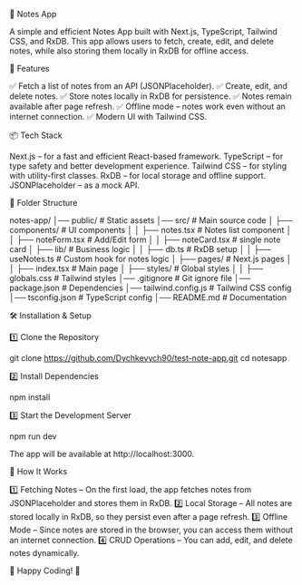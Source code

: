 📝 Notes App

A simple and efficient Notes App built with Next.js, TypeScript, Tailwind CSS, and RxDB.
This app allows users to fetch, create, edit, and delete notes, while also storing them locally in RxDB for offline access.

🚀 Features

✅ Fetch a list of notes from an API (JSONPlaceholder).
✅ Create, edit, and delete notes.
✅ Store notes locally in RxDB for persistence.
✅ Notes remain available after page refresh.
✅ Offline mode – notes work even without an internet connection.
✅ Modern UI with Tailwind CSS.

📦 Tech Stack

Next.js – for a fast and efficient React-based framework.
TypeScript – for type safety and better development experience.
Tailwind CSS – for styling with utility-first classes.
RxDB – for local storage and offline support.
JSONPlaceholder – as a mock API.

📂 Folder Structure

notes-app/
│── public/                     # Static assets
│── src/                        # Main source code
│   ├── components/             # UI components
│   │   ├── notes.tsx           # Notes list component
│   │   ├── noteForm.tsx        # Add/Edit form
│   │   ├── noteCard.tsx        # single note card
│   ├── lib/                    # Business logic
│   │   ├── db.ts               # RxDB setup
│   │   ├── useNotes.ts         # Custom hook for notes logic
│   ├── pages/                  # Next.js pages
│   │   ├── index.tsx           # Main page
│   ├── styles/                 # Global styles
│   │   ├── globals.css         # Tailwind styles
│── .gitignore                  # Git ignore file
│── package.json                # Dependencies
│── tailwind.config.js          # Tailwind CSS config
│── tsconfig.json               # TypeScript config
│── README.md                   # Documentation

🛠️ Installation & Setup

1️⃣ Clone the Repository

git clone https://github.com/Dychkevych90/test-note-app.git
cd notesapp

2️⃣ Install Dependencies

npm install

3️⃣ Start the Development Server

npm run dev

The app will be available at http://localhost:3000.

🔧 How It Works

1️⃣ Fetching Notes – On the first load, the app fetches notes from JSONPlaceholder and stores them in RxDB.
2️⃣ Local Storage – All notes are stored locally in RxDB, so they persist even after a page refresh.
3️⃣ Offline Mode – Since notes are stored in the browser, you can access them without an internet connection.
4️⃣ CRUD Operations – You can add, edit, and delete notes dynamically.

🚀 Happy Coding! 🎉